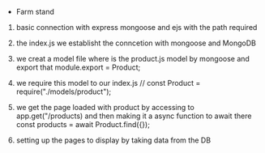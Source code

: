 - Farm stand

1. basic connection with express mongoose and ejs with the path required

2. the index.js we establisht the conncetion with mongoose and MongoDB

3. we creat a model file where is the product.js model by mongoose and export that module.export = Product;

4. we require this model to our index.js // const Product = require("./models/product");

5. we get the page loaded with product by accessing to app.get("/products) and then making it a async function
   to await there const products = await Product.find({});
6. setting up the pages to display by taking data from the DB
